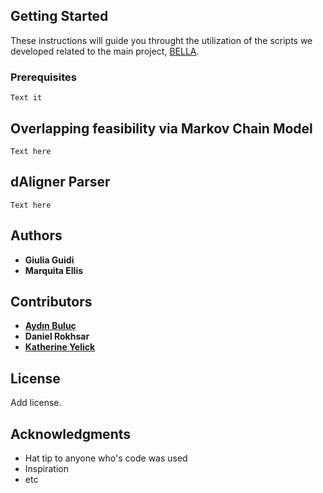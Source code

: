 ## Getting Started

These instructions will guide you throught the utilization of the scripts we developed related to the main project, [BELLA](https://bitbucket.org/aydozz/longreads).

### Prerequisites

```
Text it
```

## Overlapping feasibility via Markov Chain Model

```
Text here
```

## dAligner Parser

```
Text here
```

## Authors

* **Giulia Guidi**
* **Marquita Ellis**

## Contributors

* [**Aydın Buluç**](https://people.eecs.berkeley.edu/~aydin/)
* **Daniel Rokhsar**
* [**Katherine Yelick**](https://people.eecs.berkeley.edu/~yelick/?_ga=2.137275831.646808918.1523950603-1375276454.1515506755)

## License

Add license.

## Acknowledgments

* Hat tip to anyone who's code was used
* Inspiration
* etc

